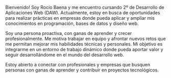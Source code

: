 Bienvenido!
Soy Rocío Baena y me encuentro cursando 2º de Desarrollo de Aplicaciones Web (DAW). Actualmente, estoy en busca de oportunidades para realizar prácticas en empresas donde pueda aplicar y ampliar mis conocimientos en programación, bases de datos y diseño web.

Soy una persona proactiva, con ganas de aprender y crecer profesionalmente. Me motiva trabajar en equipo y afrontar nuevos retos que me permitan mejorar mis habilidades técnicas y personales. Mi objetivo es integrarme en un entorno de trabajo dinámico donde pueda aportar valor y seguir desarrollándome en el mundo del desarrollo web.

Estoy abierto a conectar con profesionales y empresas que busquen personas con ganas de aprender y contribuir en proyectos tecnológicos.
